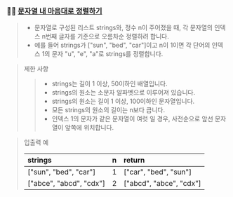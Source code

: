### 🧑‍💻 [문자열 내 마음대로 정렬하기](https://programmers.co.kr/learn/courses/30/lessons/12915)

> - 문자열로 구성된 리스트 strings와, 정수 n이 주어졌을 때, 각 문자열의 인덱스 n번째 글자를 기준으로 오름차순 정렬하려 합니다.
> - 예를 들어 strings가 ["sun", "bed", "car"]이고 n이 1이면 각 단어의 인덱스 1의 문자 "u", "e", "a"로 strings를 정렬합니다.

> 제한 사항
> 
> > - strings는 길이 1 이상, 50이하인 배열입니다.
> > - strings의 원소는 소문자 알파벳으로 이루어져 있습니다.
> > - strings의 원소는 길이 1 이상, 100이하인 문자열입니다.
> > - 모든 strings의 원소의 길이는 n보다 큽니다.
> > - 인덱스 1의 문자가 같은 문자열이 여럿 일 경우, 사전순으로 앞선 문자열이 앞쪽에 위치합니다.

> 입출력 예
> 
> |strings|n|return|
> |:---|:---|:---|
> |["sun", "bed", "car"]|1|["car", "bed", "sun"]|
> |["abce", "abcd", "cdx"]|2|["abcd", "abce", "cdx"]|
